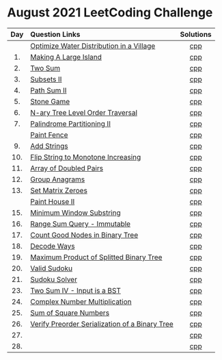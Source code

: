 # August 2021 LeetCoding Challenge

| Day | Question Links                                                                                                                                                   |                              Solutions                               |
| :-: | :--------------------------------------------------------------------------------------------------------------------------------------------------------------- | :------------------------------------------------------------------: |
|     | [Optimize Water Distribution in a Village](https://leetcode.com/explore/challenge/card/august-leetcoding-challenge-2021/613/week-1-august-1st-august-7th/3834/)  |   [cpp](./Optimize%20Water%20Distribution%20in%20a%20Village.cpp)    |
| 1.  | [Making A Large Island](https://leetcode.com/explore/challenge/card/august-leetcoding-challenge-2021/613/week-1-august-1st-august-7th/3835/)                     |            [cpp](./01.%20Making%20A%20Large%20Island.cpp)            |
| 2.  | [Two Sum](https://leetcode.com/explore/challenge/card/august-leetcoding-challenge-2021/613/week-1-august-1st-august-7th/3836/)                                   |                     [cpp](./02.%20Two%20Sum.cpp)                     |
| 3.  | [Subsets II](https://leetcode.com/explore/challenge/card/august-leetcoding-challenge-2021/613/week-1-august-1st-august-7th/3837/)                                |                   [cpp](./03.%20Subsets%20II.cpp)                    |
| 4.  | [Path Sum II](https://leetcode.com/explore/challenge/card/august-leetcoding-challenge-2021/613/week-1-august-1st-august-7th/3838/)                               |                  [cpp](./04.%20Path%20Sum%20II.cpp)                  |
| 5.  | [Stone Game](https://leetcode.com/explore/challenge/card/august-leetcoding-challenge-2021/613/week-1-august-1st-august-7th/3870/)                                |                   [cpp](./05.%20Stone%20Game.cpp)                    |
| 6.  | [N-ary Tree Level Order Traversal](https://leetcode.com/explore/challenge/card/august-leetcoding-challenge-2021/613/week-1-august-1st-august-7th/3871/)          |     [cpp](./06.%20N-ary%20Tree%20Level%20Order%20Traversal.cpp)      |
| 7.  | [Palindrome Partitioning II](https://leetcode.com/explore/challenge/card/august-leetcoding-challenge-2021/613/week-1-august-1st-august-7th/3872/)                |          [cpp](./07.%20Palindrome%20Partitioning%20II.cpp)           |
|     | [Paint Fence](https://leetcode.com/explore/challenge/card/august-leetcoding-challenge-2021/614/week-2-august-8th-august-14th/3873/)                              |                      [cpp](./Paint%20Fence.cpp)                      |
| 9.  | [Add Strings](https://leetcode.com/explore/challenge/card/august-leetcoding-challenge-2021/614/week-2-august-8th-august-14th/3875/)                              |                   [cpp](./09.%20Add%20Strings.cpp)                   |
| 10. | [Flip String to Monotone Increasing](https://leetcode.com/explore/challenge/card/august-leetcoding-challenge-2021/614/week-2-august-8th-august-14th/3876/)       |    [cpp](./10.%20Flip%20String%20to%20Monotone%20Increasing.cpp)     |
| 11. | [Array of Doubled Pairs](https://leetcode.com/explore/challenge/card/august-leetcoding-challenge-2021/614/week-2-august-8th-august-14th/3877/)                   |           [cpp](./11.%20Array%20of%20Doubled%20Pairs.cpp)            |
| 12. | [Group Anagrams](https://leetcode.com/explore/challenge/card/august-leetcoding-challenge-2021/614/week-2-august-8th-august-14th/3887/)                           |                 [cpp](./12.%20Group%20Anagrams.cpp)                  |
| 13. | [Set Matrix Zeroes](https://leetcode.com/explore/challenge/card/august-leetcoding-challenge-2021/614/week-2-august-8th-august-14th/3888/)                        |               [cpp](./13.%20Set%20Matrix%20Zeroes.cpp)               |
|  | [Paint House II](https://leetcode.com/explore/challenge/card/august-leetcoding-challenge-2021/615/week-3-august-15th-august-21st/3890/)                        |               [cpp](./Paint%20House%20II.cpp)               |
| 15. | [Minimum Window Substring](https://leetcode.com/explore/challenge/card/august-leetcoding-challenge-2021/615/week-3-august-15th-august-21st/3891/)                |           [cpp](./15.%20Minimum%20Window%20Substring.cpp)            |
| 16. | [Range Sum Query - Immutable](https://leetcode.com/explore/challenge/card/august-leetcoding-challenge-2021/615/week-3-august-15th-august-21st/3892/)             |        [cpp](./16.%20Range%20Sum%20Query%20-%20Immutable.cpp)        |
| 17. | [Count Good Nodes in Binary Tree](https://leetcode.com/explore/challenge/card/august-leetcoding-challenge-2021/615/week-3-august-15th-august-21st/3899/)         |     [cpp](./17.%20Count%20Good%20Nodes%20in%20Binary%20Tree.cpp)     |
| 18. | [Decode Ways](https://leetcode.com/explore/challenge/card/august-leetcoding-challenge-2021/615/week-3-august-15th-august-21st/3902/)                             |                   [cpp](./18.%20Decode%20Ways.cpp)                   |
| 19. | [Maximum Product of Splitted Binary Tree](https://leetcode.com/explore/challenge/card/august-leetcoding-challenge-2021/615/week-3-august-15th-august-21st/3903/) | [cpp](./19.%20Maximum%20Product%20of%20Splitted%20Binary%20Tree.cpp) |
| 20. | [Valid Sudoku](https://leetcode.com/explore/challenge/card/august-leetcoding-challenge-2021/615/week-3-august-15th-august-21st/3904/)                            |                  [cpp](./20.%20Valid%20Sudoku.cpp)                   |
| 21. | [Sudoku Solver](https://leetcode.com/explore/challenge/card/august-leetcoding-challenge-2021/615/week-3-august-15th-august-21st/3905/)                            |                  [cpp](./20Sudoku%20Solver.%20.cpp)                   |
| 23. | [Two Sum IV - Input is a BST](https://leetcode.com/explore/featured/card/august-leetcoding-challenge-2021/616/week-4-august-22nd-august-28th/3908/)                            |                  [cpp](./23.%20Two%20Sum%20IV%20-%20Input%20is%20a%20BST.cpp)                   |
| 24. | [Complex Number Multiplication](https://leetcode.com/explore/featured/card/august-leetcoding-challenge-2021/616/week-4-august-22nd-august-28th/3917/)                            |                  [cpp](./24.%20Complex%20Number%20Multiplication.cpp)                   |
| 25. | [Sum of Square Numbers](https://leetcode.com/explore/challenge/card/august-leetcoding-challenge-2021/616/week-4-august-22nd-august-28th/3918/)                            |                  [cpp](./25.%20Sum%20of%20Square%20Numbers.cpp)                   |
| 26. | [Verify Preorder Serialization of a Binary Tree](https://leetcode.com/explore/challenge/card/august-leetcoding-challenge-2021/616/week-4-august-22nd-august-28th/3920/) | [cpp](./26.%20Verify%20Preorder%20Serialization%20of%20a%20Binary%20Tree.cpp) |
| 27. | []() | [cpp](./27.%20.cpp) |
| 28. | []() | [cpp](./28.%20.cpp) |

